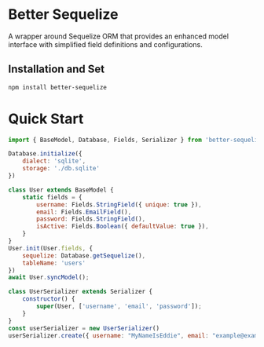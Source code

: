 # Better Sequelize

A wrapper around Sequelize ORM that provides an enhanced model interface with simplified field definitions and configurations.

## Installation and Set

```bash
npm install better-sequelize
```

# Quick Start
```js
import { BaseModel, Database, Fields, Serializer } from 'better-sequelize';

Database.initialize({
    dialect: 'sqlite',
    storage: './db.sqlite'
})

class User extends BaseModel {
    static fields = {
        username: Fields.StringField({ unique: true }),
        email: Fields.EmailField(),
        password: Fields.StringField(),
        isActive: Fields.Boolean({ defaultValue: true }),
    }
}
User.init(User.fields, {
    sequelize: Database.getSequelize(),
    tableName: 'users'
})
await User.syncModel();

class UserSerializer extends Serializer {
    constructor() {
        super(User, ['username', 'email', 'password']);
    }
}
const userSerializer = new UserSerializer()
userSerializer.create({ username: "MyNameIsEddie", email: "example@example.com", "password": "HiThere" })

```
